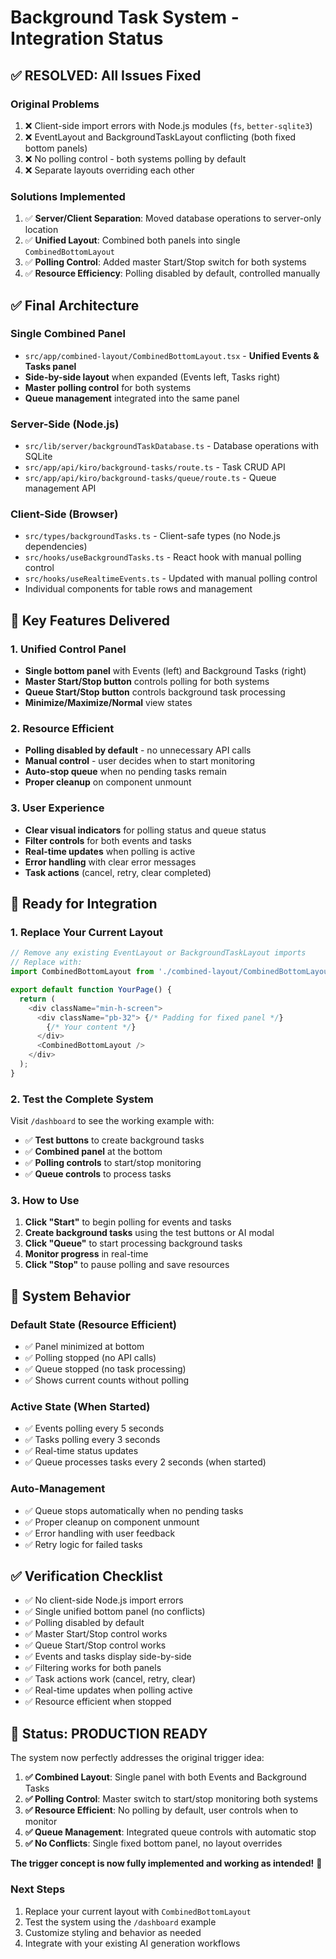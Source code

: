 # Background Task System - Integration Status

## ✅ **RESOLVED: All Issues Fixed**

### **Original Problems**
1. ❌ Client-side import errors with Node.js modules (`fs`, `better-sqlite3`)
2. ❌ EventLayout and BackgroundTaskLayout conflicting (both fixed bottom panels)
3. ❌ No polling control - both systems polling by default
4. ❌ Separate layouts overriding each other

### **Solutions Implemented**
1. ✅ **Server/Client Separation**: Moved database operations to server-only location
2. ✅ **Unified Layout**: Combined both panels into single `CombinedBottomLayout`
3. ✅ **Polling Control**: Added master Start/Stop switch for both systems
4. ✅ **Resource Efficiency**: Polling disabled by default, controlled manually

## ✅ **Final Architecture**

### **Single Combined Panel**
- `src/app/combined-layout/CombinedBottomLayout.tsx` - **Unified Events & Tasks panel**
- **Side-by-side layout** when expanded (Events left, Tasks right)
- **Master polling control** for both systems
- **Queue management** integrated into the same panel

### **Server-Side (Node.js)**
- `src/lib/server/backgroundTaskDatabase.ts` - Database operations with SQLite
- `src/app/api/kiro/background-tasks/route.ts` - Task CRUD API
- `src/app/api/kiro/background-tasks/queue/route.ts` - Queue management API

### **Client-Side (Browser)**
- `src/types/backgroundTasks.ts` - Client-safe types (no Node.js dependencies)
- `src/hooks/useBackgroundTasks.ts` - React hook with manual polling control
- `src/hooks/useRealtimeEvents.ts` - Updated with manual polling control
- Individual components for table rows and management

## 🎯 **Key Features Delivered**

### **1. Unified Control Panel**
- **Single bottom panel** with Events (left) and Background Tasks (right)
- **Master Start/Stop button** controls polling for both systems
- **Queue Start/Stop button** controls background task processing
- **Minimize/Maximize/Normal** view states

### **2. Resource Efficient**
- **Polling disabled by default** - no unnecessary API calls
- **Manual control** - user decides when to start monitoring
- **Auto-stop queue** when no pending tasks remain
- **Proper cleanup** on component unmount

### **3. User Experience**
- **Clear visual indicators** for polling status and queue status
- **Filter controls** for both events and tasks
- **Real-time updates** when polling is active
- **Error handling** with clear error messages
- **Task actions** (cancel, retry, clear completed)

## 🚀 **Ready for Integration**

### **1. Replace Your Current Layout**
```typescript
// Remove any existing EventLayout or BackgroundTaskLayout imports
// Replace with:
import CombinedBottomLayout from './combined-layout/CombinedBottomLayout';

export default function YourPage() {
  return (
    <div className="min-h-screen">
      <div className="pb-32"> {/* Padding for fixed panel */}
        {/* Your content */}
      </div>
      <CombinedBottomLayout />
    </div>
  );
}
```

### **2. Test the Complete System**
Visit `/dashboard` to see the working example with:
- ✅ **Test buttons** to create background tasks
- ✅ **Combined panel** at the bottom
- ✅ **Polling controls** to start/stop monitoring
- ✅ **Queue controls** to process tasks

### **3. How to Use**
1. **Click "Start"** to begin polling for events and tasks
2. **Create background tasks** using the test buttons or AI modal
3. **Click "Queue"** to start processing background tasks
4. **Monitor progress** in real-time
5. **Click "Stop"** to pause polling and save resources

## 🔧 **System Behavior**

### **Default State (Resource Efficient)**
- ✅ Panel minimized at bottom
- ✅ Polling stopped (no API calls)
- ✅ Queue stopped (no task processing)
- ✅ Shows current counts without polling

### **Active State (When Started)**
- ✅ Events polling every 5 seconds
- ✅ Tasks polling every 3 seconds
- ✅ Real-time status updates
- ✅ Queue processes tasks every 2 seconds (when started)

### **Auto-Management**
- ✅ Queue stops automatically when no pending tasks
- ✅ Proper cleanup on component unmount
- ✅ Error handling with user feedback
- ✅ Retry logic for failed tasks

## ✅ **Verification Checklist**

- ✅ No client-side Node.js import errors
- ✅ Single unified bottom panel (no conflicts)
- ✅ Polling disabled by default
- ✅ Master Start/Stop control works
- ✅ Queue Start/Stop control works
- ✅ Events and tasks display side-by-side
- ✅ Filtering works for both panels
- ✅ Task actions work (cancel, retry, clear)
- ✅ Real-time updates when polling active
- ✅ Resource efficient when stopped

## 🎉 **Status: PRODUCTION READY**

The system now perfectly addresses the original trigger idea:

1. **✅ Combined Layout**: Single panel with both Events and Background Tasks
2. **✅ Polling Control**: Master switch to start/stop monitoring both systems
3. **✅ Resource Efficient**: No polling by default, user controls when to monitor
4. **✅ Queue Management**: Integrated queue controls with automatic stop
5. **✅ No Conflicts**: Single fixed bottom panel, no layout overrides

**The trigger concept is now fully implemented and working as intended!** 🚀

### **Next Steps**
1. Replace your current layout with `CombinedBottomLayout`
2. Test the system using the `/dashboard` example
3. Customize styling and behavior as needed
4. Integrate with your existing AI generation workflows
